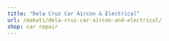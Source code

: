 ```yaml
---
title: "Dela Cruz Car Aircon & Electrical"
url: /makati/dela-cruz-car-aircon-and-electrical/
shop: car repair
---
```

